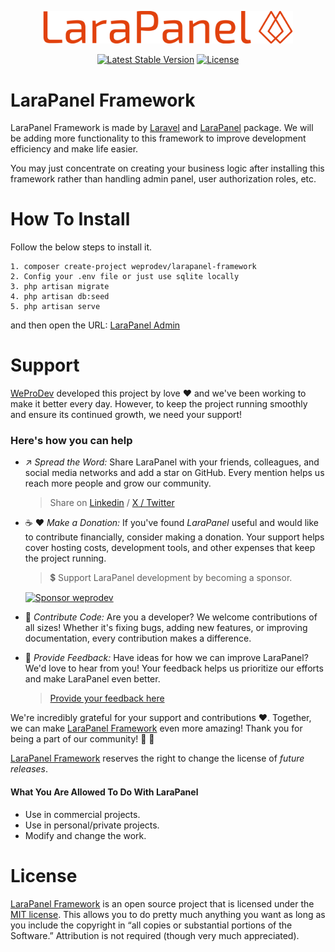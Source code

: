 <p align="center"><a href="https://laravel.com" target="_blank"><img src="https://raw.githubusercontent.com/weprodev/LaraPanel/master/src/Presentation/Panel/Stub/Public/logo.png" width="400" alt="LaraPanel Logo"></a></p>

<p align="center">
<a href="https://packagist.org/packages/weprodev/larapanel-framework"><img src="https://img.shields.io/packagist/v/weprodev/larapanel-framework" alt="Latest Stable Version"></a>
<a href="https://packagist.org/packages/weprodev/larapanel-framework"><img src="https://img.shields.io/packagist/l/weprodev/larapanel-framework" alt="License"></a>
</p>

# LaraPanel Framework

LaraPanel Framework is made by [Laravel](laravel.com) and [LaraPanel](https://github.com/weprodev/LaraPanel) package. We will be adding more functionality to this framework to improve development efficiency and make life easier.

You may just concentrate on creating your business logic after installing this framework rather than handling admin panel, user authorization roles, etc.

# How To Install

Follow the below steps to install it.

```
1. composer create-project weprodev/larapanel-framework
2. Config your .env file or just use sqlite locally
3. php artisan migrate
4. php artisan db:seed
5. php artisan serve
```

and then open the URL: [LaraPanel Admin](http://127.0.0.1:8000/lp-admin/sign-in)

# Support

[WeProDev](https://weprodev.com) developed this project by love ❤️ and we've been working to make it better every day. However, to keep the project running smoothly and ensure its continued growth, we need your support!

### Here's how you can help

-   ↗️ _Spread the Word:_ Share LaraPanel with your friends, colleagues, and social media networks and add a star on GitHub. Every mention helps us reach more people and grow our community.
    > Share on [Linkedin]() / [X / Twitter](https://x.com/intent/tweet?text=Excited%20to%20share%20an%20awesome%20%23Laravel%20package%20I%20discovered%20with%20%40WeProDevCom%20team!%20🚀%20Check%20it%20out%20here:&url=https%3A%2F%2Fgithub.com/weprodev/LaraPanel-Framework%20%20%23developers)
-   ☕ ❤️ _Make a Donation:_ If you've found _LaraPanel_ useful and would like to contribute financially, consider making a donation. Your support helps cover hosting costs, development tools, and other expenses that keep the project running.

    > 💲 Support LaraPanel development by becoming a sponsor.

    [![Sponsor weprodev](https://img.shields.io/badge/Sponsor-weprodev-blue.svg)](https://github.com/sponsors/weprodev)

-   💪 _Contribute Code:_ Are you a developer? We welcome contributions of all sizes! Whether it's fixing bugs, adding new features, or improving documentation, every contribution makes a difference.
-   💭 _Provide Feedback:_ Have ideas for how we can improve LaraPanel? We'd love to hear from you! Your feedback helps us prioritize our efforts and make LaraPanel even better.
    > [Provide your feedback here](https://github.com/weprodev/LaraPanel)

We're incredibly grateful for your support and contributions ❤️. Together, we can make [LaraPanel Framework](https://github.com/weprodev/LaraPanel-Framework) even more amazing! Thank you for being a part of our community! 🙏 🙌

[LaraPanel Framework](https://github.com/weprodev/LaraPanel-Framework) reserves the right to change the license of _future releases_.

#### What You Are Allowed To Do With LaraPanel

-   Use in commercial projects.
-   Use in personal/private projects.
-   Modify and change the work.

# License

[LaraPanel Framework](https://github.com/weprodev/LaraPanel-Framework) is an open source project that is licensed under the [MIT license](https://opensource.org/licenses/MIT). This allows you to do pretty much anything you want as long as you include the copyright in “all copies or substantial portions of the Software.” Attribution is not required (though very much appreciated).
